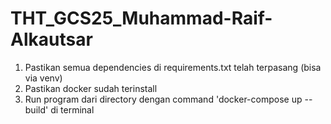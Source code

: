 # THT_GCS25_Muhammad-Raif-Alkautsar

1. Pastikan semua dependencies di requirements.txt telah terpasang (bisa via venv)
2. Pastikan docker sudah terinstall
3. Run program dari directory dengan command 'docker-compose up --build' di terminal
